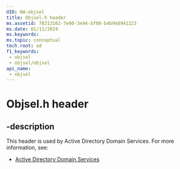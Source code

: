 ```yaml
---
UID: NA:objsel
title: Objsel.h header
ms.assetid: 78313162-7e00-3e94-bf00-b4b948941323
ms.date: 01/11/2019
ms.keywords: 
ms.topic: conceptual
tech.root: ad
f1_keywords:
 - objsel
 - objsel/objsel
api_name:
 - objsel
---
```


# Objsel.h header


## -description

This header is used by Active Directory Domain Services. For more information, see:

- [Active Directory Domain Services](../_ad/index.md)

